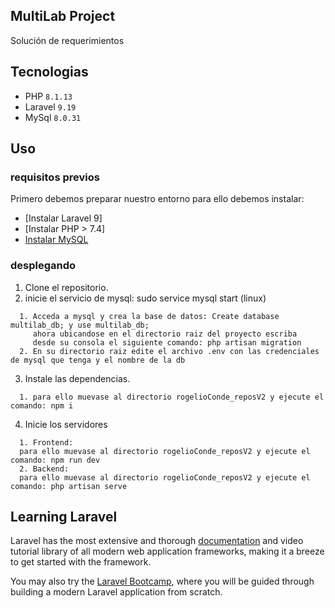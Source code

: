 ## MultiLab Project
Solución de requerimientos
## Tecnologias
+ PHP `8.1.13`
+ Laravel `9.19`
+ MySql `8.0.31`

## Uso
### requisitos previos 
Primero debemos preparar nuestro entorno para ello debemos instalar:
* [Instalar Laravel 9]
* [Instalar PHP > 7.4]
* [Instalar MySQL](https://dev.mysql.com/downloads/)

### desplegando
1. Clone el repositorio.
2. inicie el servicio de mysql: sudo service mysql start (linux)
```
  1. Acceda a mysql y crea la base de datos: Create database multilab_db; y use multilab_db;
     ahora ubicandose en el directorio raiz del proyecto escriba 
     desde su consola el siguiente comando: php artisan migration
  2. En su directorio raiz edite el archivo .env con las credenciales de mysql que tenga y el nombre de la db
```
3. Instale las dependencias.
```
  1. para ello muevase al directorio rogelioConde_reposV2 y ejecute el comando: npm i
```
4. Inicie los servidores
```
  1. Frontend:
  para ello muevase al directorio rogelioConde_reposV2 y ejecute el comando: npm run dev
  2. Backend:
  para ello muevase al directorio rogelioConde_reposV2 y ejecute el comando: php artisan serve
```

## Learning Laravel

Laravel has the most extensive and thorough [documentation](https://laravel.com/docs) and video tutorial library of all modern web application frameworks, making it a breeze to get started with the framework.

You may also try the [Laravel Bootcamp](https://bootcamp.laravel.com), where you will be guided through building a modern Laravel application from scratch.
